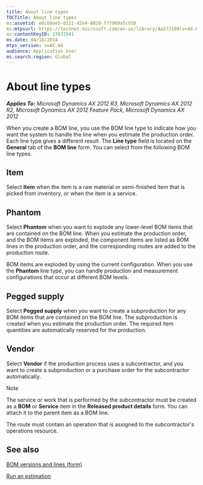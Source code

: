 ```yaml
---
title: About line types
TOCTitle: About line types
ms:assetid: e6c68ee5-d121-42e4-8820-f77969a5c938
ms:mtpsurl: https://technet.microsoft.com/en-us/library/Aa573189(v=AX.60)
ms:contentKeyID: 37832541
ms.date: 04/18/2014
mtps_version: v=AX.60
audience: Application User
ms.search.region: Global
---
```


# About line types 


_**Applies To:** Microsoft Dynamics AX 2012 R3, Microsoft Dynamics AX 2012 R2, Microsoft Dynamics AX 2012 Feature Pack, Microsoft Dynamics AX 2012_

When you create a BOM line, you use the BOM line type to indicate how you want the system to handle the line when you estimate the production order. Each line type gives a different result. The **Line type** field is located on the **General** tab of the **BOM line** form. You can select from the following BOM line types.

## Item

Select **Item** when the item is a raw material or semi-finished item that is picked from inventory, or when the item is a service.

## Phantom

Select **Phantom** when you want to explode any lower-level BOM items that are contained on the BOM line. When you estimate the production order, and the BOM items are exploded, the component items are listed as BOM lines in the production order, and the corresponding routes are added to the production route.

BOM items are exploded by using the current configuration. When you use the **Phantom** line type, you can handle production and measurement configurations that occur at different BOM levels.

## Pegged supply

Select **Pegged supply** when you want to create a subproduction for any BOM items that are contained on the BOM line. The subproduction is created when you estimate the production order. The required item quantities are automatically reserved for the production.

## Vendor

Select **Vendor** if the production process uses a subcontractor, and you want to create a subproduction or a purchase order for the subcontractor automatically.


> [!NOTE]
> <P>The service or work that is performed by the subcontractor must be created as a <STRONG>BOM</STRONG> or <STRONG>Service</STRONG> item in the <STRONG>Released product details</STRONG> form. You can attach it to the parent item as a BOM line.</P>
> <P>The route must contain an operation that is assigned to the subcontractor's operations resource.</P>



## See also

[BOM versions and lines (form)](https://technet.microsoft.com/en-us/library/aa615779\(v=ax.60\))

[Run an estimation](run-an-estimation.md)

  


